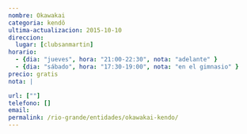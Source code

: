 ```yaml
---
nombre: Okawakai
categoria: kendô
ultima-actualizacion: 2015-10-10
direccion: 
  lugar: [clubsanmartin]
horario: 
  - {dia: "jueves", hora: "21:00-22:30", nota: "adelante" }
  - {dia: "sábado", hora: "17:30-19:00", nota: "en el gimnasio" }
precio: gratis
nota: | 

url: [""]
telefono: []
email: 
permalink: /rio-grande/entidades/okawakai-kendo/
---
```


